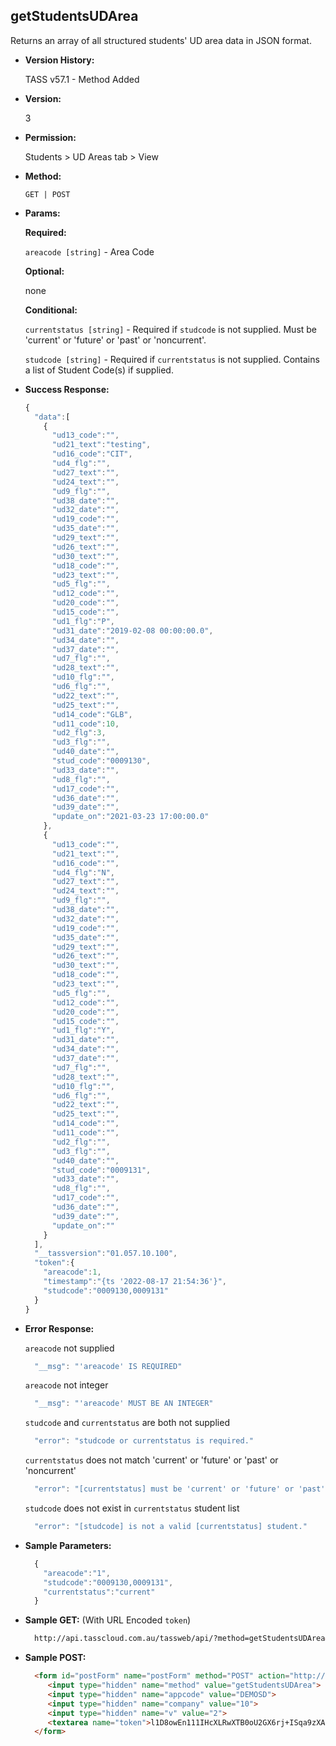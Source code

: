 **getStudentsUDArea**
----
  Returns an array of all structured students' UD area data in JSON format.
  
* **Version History:**

  TASS v57.1 - Method Added

* **Version:**

  3

* **Permission:**

  Students > UD Areas tab > View

* **Method:**

  `GET | POST`
  
* **Params:**

  **Required:**

  `areacode [string]` - Area Code
  
  **Optional:**

  none
 
  **Conditional:**

  `currentstatus [string]` - Required if `studcode` is not supplied. Must be 'current' or 'future' or 'past' or 'noncurrent'.

  `studcode [string]` - Required if `currentstatus` is not supplied. Contains a list of Student Code(s) if supplied.

* **Success Response:**

    ```javascript
    {
      "data":[
        {
          "ud13_code":"",
          "ud21_text":"testing",
          "ud16_code":"CIT",
          "ud4_flg":"",
          "ud27_text":"",
          "ud24_text":"",
          "ud9_flg":"",
          "ud38_date":"",
          "ud32_date":"",
          "ud19_code":"",
          "ud35_date":"",
          "ud29_text":"",
          "ud26_text":"",
          "ud30_text":"",
          "ud18_code":"",
          "ud23_text":"",
          "ud5_flg":"",
          "ud12_code":"",
          "ud20_code":"",
          "ud15_code":"",
          "ud1_flg":"P",
          "ud31_date":"2019-02-08 00:00:00.0",
          "ud34_date":"",
          "ud37_date":"",
          "ud7_flg":"",
          "ud28_text":"",
          "ud10_flg":"",
          "ud6_flg":"",
          "ud22_text":"",
          "ud25_text":"",
          "ud14_code":"GLB",
          "ud11_code":10,
          "ud2_flg":3,
          "ud3_flg":"",
          "ud40_date":"",
          "stud_code":"0009130",
          "ud33_date":"",
          "ud8_flg":"",
          "ud17_code":"",
          "ud36_date":"",
          "ud39_date":"",
          "update_on":"2021-03-23 17:00:00.0"
        },
        {
          "ud13_code":"",
          "ud21_text":"",
          "ud16_code":"",
          "ud4_flg":"N",
          "ud27_text":"",
          "ud24_text":"",
          "ud9_flg":"",
          "ud38_date":"",
          "ud32_date":"",
          "ud19_code":"",
          "ud35_date":"",
          "ud29_text":"",
          "ud26_text":"",
          "ud30_text":"",
          "ud18_code":"",
          "ud23_text":"",
          "ud5_flg":"",
          "ud12_code":"",
          "ud20_code":"",
          "ud15_code":"",
          "ud1_flg":"Y",
          "ud31_date":"",
          "ud34_date":"",
          "ud37_date":"",
          "ud7_flg":"",
          "ud28_text":"",
          "ud10_flg":"",
          "ud6_flg":"",
          "ud22_text":"",
          "ud25_text":"",
          "ud14_code":"",
          "ud11_code":"",
          "ud2_flg":"",
          "ud3_flg":"",
          "ud40_date":"",
          "stud_code":"0009131",
          "ud33_date":"",
          "ud8_flg":"",
          "ud17_code":"",
          "ud36_date":"",
          "ud39_date":"",
          "update_on":""
        }
      ],
      "__tassversion":"01.057.10.100",
      "token":{
        "areacode":1,
        "timestamp":"{ts '2022-08-17 21:54:36'}",
        "studcode":"0009130,0009131"
      }
    }
    ```
 
* **Error Response:**

    `areacode` not supplied
    ```javascript
      "__msg": "'areacode' IS REQUIRED"
    ```

    `areacode` not integer
    ```javascript
      "__msg": "'areacode' MUST BE AN INTEGER"
    ```

    `studcode` and `currentstatus` are both not supplied
    ```javascript
      "error": "studcode or currentstatus is required."
    ```

    `currentstatus` does not match 'current' or 'future' or 'past' or 'noncurrent'
    ```javascript
      "error": "[currentstatus] must be 'current' or 'future' or 'past' or 'noncurrent'."
    ```

    `studcode` does not exist in `currentstatus` student list
    ```javascript
      "error": "[studcode] is not a valid [currentstatus] student."
    ```
    
* **Sample Parameters:**

  ```javascript
    {
      "areacode":"1",
      "studcode":"0009130,0009131",
      "currentstatus":"current"
    }
  ```

* **Sample GET:** (With URL Encoded `token`)

  ```HTML
    http://api.tasscloud.com.au/tassweb/api/?method=getStudentsUDArea&appcode=DEMOSD&company=10&v=2&token=l1D8owEn111IHcXLRwXTB0oU2GX6rj%2BISqa9zXA8We3J3mwgjW5pdUvFK3%2FIZ4mJ4bMyfKTmEoup%2B3tTE9GeLQ%3D%3D
  ```
  
* **Sample POST:**

  ```HTML
    <form id="postForm" name="postForm" method="POST" action="http://api.tasscloud.com.au/tassweb/api/">
       <input type="hidden" name="method" value="getStudentsUDArea">
       <input type="hidden" name="appcode" value="DEMOSD">
       <input type="hidden" name="company" value="10">
       <input type="hidden" name="v" value="2">
       <textarea name="token">l1D8owEn111IHcXLRwXTB0oU2GX6rj+ISqa9zXA8We3J3mwgjW5pdUvFK3/IZ4mJ4bMyfKTmEoup+3tTE9GeLQ==</textarea>
    </form>
  ```
